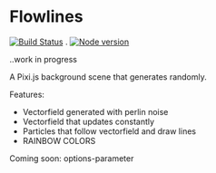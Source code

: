 # Flowlines

[![Build Status](https://travis-ci.org/olivermulari/flowlines.png?branch=master)](https://travis-ci.org/olivermulari/flowlines) . [![Node version](https://img.shields.io/node/v/flowlines.svg?style=flat)](http://nodejs.org/download/)

..work in progress

A Pixi.js background scene that generates randomly.

Features:
- Vectorfield generated with perlin noise
- Vectorfield that updates constantly
- Particles that follow vectorfield and draw lines
- RAINBOW COLORS

Coming soon: options-parameter
